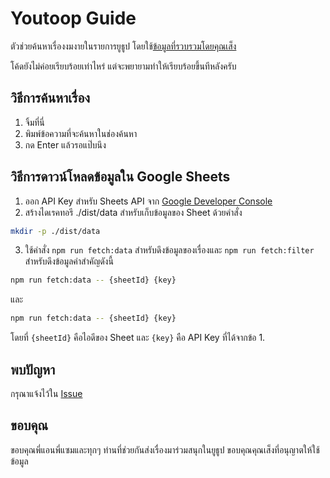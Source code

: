# Youtoop Guide

ตัวช่วยค้นหาเรื่องงมงายในรายการยูธูป โดยใช้[ข้อมูลที่รวบรวมโดยคุณเส็ง](https://docs.google.com/spreadsheets/d/1zNylfIA5Jy9p3HYJ38QHC2FfvJ7bn3Bb8NRf3dJhmIc/edit?usp=sharing)

โค้ดยังไม่ค่อยเรียบร้อยเท่าไหร่ แต่จะพยายามทำให้เรียบร้อยขึ้นทีหลังครับ

## วิธีการค้นหาเรื่อง

1. จิ้มที่นี่
2. พิมพ์ข้อความที่จะค้นหาในช่องค้นหา
3. กด Enter แล้วรอแป๊บนึง


## วิธีการดาวน์โหลดข้อมูลใน Google Sheets

1. ออก API Key สำหรับ Sheets API จาก [Google Developer Console](https://console.developers.google.com/apis/credentials)
2. สร้างไดเรคทอรี ./dist/data สำหรับเก็บข้อมูลของ Sheet ด้วยคำสั่ง
```bash
mkdir -p ./dist/data
```
3. ใช้คำสั่ง `npm run fetch:data` สำหรับดึงข้อมูลของเรื่องและ `npm run fetch:filter` สำหรับดึงข้อมูลคำสำคัญดังนี้
```bash
npm run fetch:data -- {sheetId} {key}
```
และ
```bash
npm run fetch:data -- {sheetId} {key}
```
โดยที่ `{sheetId}` คือไอดีของ Sheet และ `{key}` คือ API Key ที่ได้จากข้อ 1.


## พบปัญหา

กรุณาแจ้งไว้ใน [Issue](https://github.com/wiennat/youtoop-guide/issues)

## ขอบคุณ

ขอบคุณพี่แอนพี่แซมและทุกๆ ท่านที่ช่วยกันส่งเรื่องมาร่วมสนุกในยูธูป
ขอบคุณคุณเส็งที่อนุญาตให้ใช้ข้อมูล
